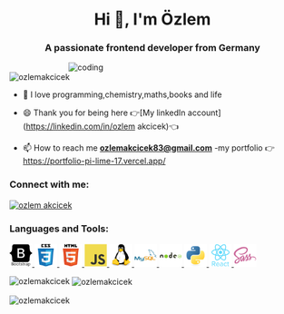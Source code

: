 
<h1 align="center">Hi 👋, I'm Özlem</h1>
<h3 align="center">A passionate frontend developer from Germany</h3>


<img align="right" alt="coding" width="400" src="https://www.postgrid.ca/wp-content/uploads/2020/09/Insurance-Providers-350x350.jpg">

<p align="left"> <img src="https://komarev.com/ghpvc/?username=ozlemakcicek&label=Profile%20views&color=0e75b6&style=flat" alt="ozlemakcicek" /> </p>

- 🔭 I love programming,chemistry,maths,books and life

- 😄 Thank you for being here  👉[My linkedIn account](https://linkedin.com/in/ozlem akcicek)👈
- 📫 How to reach me **ozlemakcicek83@gmail.com**
-my portfolio 👉 https://portfolio-pi-lime-17.vercel.app/

<h3 align="left">Connect with me:</h3>
<p align="left">
<a href="https://linkedin.com/in/ozlem akcicek" target="blank"><img align="center" src="https://raw.githubusercontent.com/rahuldkjain/github-profile-readme-generator/master/src/images/icons/Social/linked-in-alt.svg" alt="ozlem akcicek" height="30" width="40" /></a>
</p>

<h3 align="left">Languages and Tools:</h3>
<p align="left"> <a href="https://getbootstrap.com" target="_blank" rel="noreferrer"> <img src="https://raw.githubusercontent.com/devicons/devicon/master/icons/bootstrap/bootstrap-plain-wordmark.svg" alt="bootstrap" width="40" height="40"/> </a> <a href="https://www.w3schools.com/css/" target="_blank" rel="noreferrer"> <img src="https://raw.githubusercontent.com/devicons/devicon/master/icons/css3/css3-original-wordmark.svg" alt="css3" width="40" height="40"/> </a> <a href="https://www.w3.org/html/" target="_blank" rel="noreferrer"> <img src="https://raw.githubusercontent.com/devicons/devicon/master/icons/html5/html5-original-wordmark.svg" alt="html5" width="40" height="40"/> </a> <a href="https://developer.mozilla.org/en-US/docs/Web/JavaScript" target="_blank" rel="noreferrer"> <img src="https://raw.githubusercontent.com/devicons/devicon/master/icons/javascript/javascript-original.svg" alt="javascript" width="40" height="40"/> </a> <a href="https://www.linux.org/" target="_blank" rel="noreferrer"> <img src="https://raw.githubusercontent.com/devicons/devicon/master/icons/linux/linux-original.svg" alt="linux" width="40" height="40"/> </a> <a href="https://www.mysql.com/" target="_blank" rel="noreferrer"> <img src="https://raw.githubusercontent.com/devicons/devicon/master/icons/mysql/mysql-original-wordmark.svg" alt="mysql" width="40" height="40"/> </a> <a href="https://nodejs.org" target="_blank" rel="noreferrer"> <img src="https://raw.githubusercontent.com/devicons/devicon/master/icons/nodejs/nodejs-original-wordmark.svg" alt="nodejs" width="40" height="40"/> </a> <a href="https://www.python.org" target="_blank" rel="noreferrer"> <img src="https://raw.githubusercontent.com/devicons/devicon/master/icons/python/python-original.svg" alt="python" width="40" height="40"/> </a> <a href="https://reactjs.org/" target="_blank" rel="noreferrer"> <img src="https://raw.githubusercontent.com/devicons/devicon/master/icons/react/react-original-wordmark.svg" alt="react" width="40" height="40"/> </a> <a href="https://sass-lang.com" target="_blank" rel="noreferrer"> <img src="https://raw.githubusercontent.com/devicons/devicon/master/icons/sass/sass-original.svg" alt="sass" width="40" height="40"/> </a> </p>

<p><img align="left" src="https://github-readme-stats.vercel.app/api/top-langs?username=ozlemakcicek&show_icons=true&locale=en&layout=compact" alt="ozlemakcicek" /></p>

<p>&nbsp;<img align="center" src="https://github-readme-stats.vercel.app/api?username=ozlemakcicek&show_icons=true&locale=en" alt="ozlemakcicek" /></p>

<p><img align="center" src="https://github-readme-streak-stats.herokuapp.com/?user=ozlemakcicek&" alt="ozlemakcicek" /></p>
